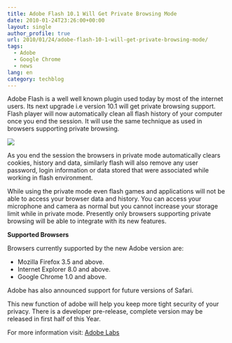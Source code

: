 ```yaml
---
title: Adobe Flash 10.1 Will Get Private Browsing Mode
date: 2010-01-24T23:26:00+00:00
layout: single
author_profile: true
url: 2010/01/24/adobe-flash-10-1-will-get-private-browsing-mode/
tags:
  - Adobe
  - Google Chrome
  - news
lang: en
category: techblog
---
```

Adobe Flash is a well well known plugin used today by most of the internet users. Its next upgrade i.e version 10.1 will get private browsing support. Flash player will now automatically clean all flash history of your computer once you end the session. It will use the same technique as used in browsers supporting private browsing.

<div>
  <a href="http://1.bp.blogspot.com/_vaUVXcmC3OI/S1zPCCyKVAI/AAAAAAAAAvY/wQlOjBdOMDs/s1600-h/FlashPlayerSetting.png" imageanchor="1"><img border="0" src="http://1.bp.blogspot.com/_vaUVXcmC3OI/S1zPCCyKVAI/AAAAAAAAAvY/wQlOjBdOMDs/s400/FlashPlayerSetting.png" /></a>
</div>

As you end the session the browsers in private mode automatically clears cookies, history and data, similarly flash will also remove any user password, login information or data stored that were associated while working in flash environment.

While using the private mode even flash games and applications will not be able to access your browser data and history. You can access your microphone and camera as normal but you cannot increase your storage limit while in private mode. Presently only browsers supporting private browsing will be able to integrate with its new features.

**Supported Browsers**

Browsers currently supported by the new Adobe version are:

  * Mozilla Firefox 3.5 and above.
  * Internet Explorer 8.0 and above.
  * Google Chrome 1.0 and above.

Adobe has also announced support for future versions of Safari.

This new function of adobe will help you keep more tight security of your privacy. There is a developer pre-release, complete version may be released in first half of this Year.

For more information visit: [Adobe Labs](http://labs.adobe.com/technologies/flashplayer10/)